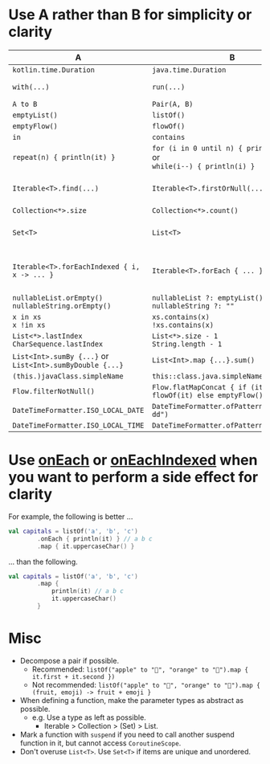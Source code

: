 # Use A rather than B for simplicity or clarity

 A                                                        | B                                                                          | Note                                             
----------------------------------------------------------|----------------------------------------------------------------------------|--------------------------------------------------
 `kotlin.time.Duration`                                   | `java.time.Duration`                                                       
 `with(...)`                                              | `run(...)`                                                                 | if the receiver is not nullable.                 
 `A to B`                                                 | `Pair(A, B)`                                                               
 `emptyList()`                                            | `listOf()`                                                                 
 `emptyFlow()`                                            | `flowOf()`                                                                 
 `in`                                                     | `contains`                                                                 
 `repeat(n) { println(it) }`                              | `for (i in 0 until n) { println(i) }`<br>or<br>`while(i--) { println(i) }` 
 `Iterable<T>.find(...)`                                  | `Iterable<T>.firstOrNull(...)`                                             | `find(...)` is an alias of `firstOrNull(...)`.   
 `Collection<*>.size`                                     | `Collection<*>.count()`                                                    
 `Set<T>`                                                 | `List<T>`                                                                  | if elements are unique and unordered.            
 `Iterable<T>.forEachIndexed { i, x -> ... }`             | `Iterable<T>.forEach { ... }`                                              | if you need to access both indices and elements. 
 `nullableList.orEmpty()`<br>`nullableString.orEmpty()`   | `nullableList ?: emptyList()`<br>`nullableString ?: ""`                    
 `x in xs`<br>`x !in xs`                                  | `xs.contains(x)`<br>`!xs.contains(x)`                                      
 `List<*>.lastIndex`<br>`CharSequence.lastIndex`          | `List<*>.size - 1`<br>`String.length - 1`                                  
 `List<Int>.sumBy {...}` or `List<Int>.sumByDouble {...}` | `List<Int>.map {...}.sum()`                                                
 `(this.)javaClass.simpleName`                            | `this::class.java.simpleName`                                              
 `Flow.filterNotNull()`                                   | `Flow.flatMapConcat { if (it != null) flowOf(it) else emptyFlow() }`       
 `DateTimeFormatter.ISO_LOCAL_DATE`                       | `DateTimeFormatter.ofPattern("yyyy-MM-dd")`                                
 `DateTimeFormatter.ISO_LOCAL_TIME`                       | `DateTimeFormatter.ofPattern("HH:mm:ss")`                                  

# Use [onEach](https://kotlinlang.org/api/latest/jvm/stdlib/kotlin.collections/on-each.html) or [onEachIndexed](https://kotlinlang.org/api/latest/jvm/stdlib/kotlin.collections/on-each-indexed.html) when you want to perform a side effect for clarity

For example, the following is better ...

```kotlin
val capitals = listOf('a', 'b', 'c')
        .onEach { println(it) } // a b c
        .map { it.uppercaseChar() }
```

... than the following.

```kotlin
val capitals = listOf('a', 'b', 'c')
        .map {
            println(it) // a b c
            it.uppercaseChar()
        }
```

# Misc

- Decompose a pair if possible.
    - Recommended: `listOf("apple" to "🍎", "orange" to "🍊").map { it.first + it.second })`
    - Not recommended: `listOf("apple" to "🍎", "orange" to "🍊").map { (fruit, emoji) -> fruit + emoji }`
- When defining a function, make the parameter types as abstract as possible.
    - e.g. Use a type as left as possible.
        - Iterable > Collection > (Set) > List.
- Mark a function with `suspend` if you need to call another suspend function in it, but cannot access `CoroutineScope`.
- Don't overuse `List<T>`. Use `Set<T>` if items are unique and unordered.
